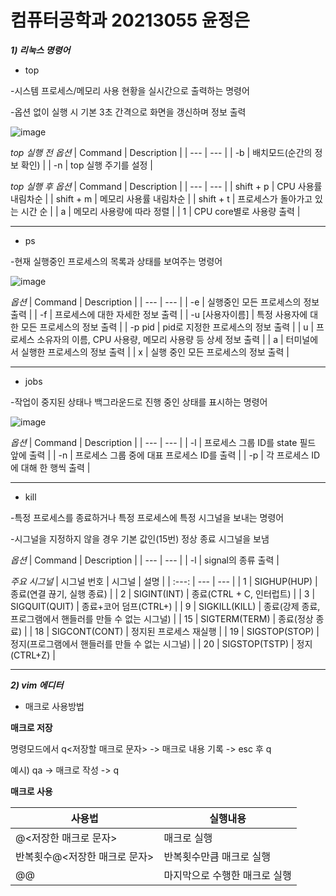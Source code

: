 # 컴퓨터공학과 20213055 윤정은
***1) 리눅스 명령어***

- top

-시스템 프로세스/메모리 사용 현황을 실시간으로 출력하는 명령어

-옵션 없이 실행 시 기본 3초 간격으로 화면을 갱신하며 정보 출력

![image](https://user-images.githubusercontent.com/104592745/171399618-ae2a0ec0-73b7-4433-ab51-49a5f238db47.png)


*top 실행 전 옵션*
| Command | Description |
| --- | --- |
| -b | 배치모드(순간의 정보 확인) |
| -n | top 실행 주기를 설정 |

*top 실행 후 옵션*
| Command | Description |
| --- | --- |
| shift + p | CPU 사용률 내림차순 |
| shift + m | 메모리 사용률 내림차순 |
| shift + t | 프로세스가 돌아가고 있는 시간 순 |
| a | 메모리 사용량에 따라 정렬 |
| 1 | CPU core별로 사용량 출력 |


---

- ps

-현재 실행중인 프로세스의 목록과 상태를 보여주는 명령어

![image](https://user-images.githubusercontent.com/104592745/171399707-dcee84f9-8d3f-4463-90c0-c804d5b83505.png)


*옵션*
| Command | Description |
| --- | --- |
| -e | 실행중인 모든 프로세스의 정보 출력 |
| -f | 프로세스에 대한 자세한 정보 출력 |
| -u [사용자이름] | 특정 사용자에 대한 모든 프로세스의 정보 출력 |
| -p pid | pid로 지정한 프로세스의 정보 출력 |
| u | 프로세스 소유자의 이름, CPU 사용량, 메모리 사용량 등 상세 정보 출력 |
| a | 터미널에서 실행한 프로세스의 정보 출력 |
| x | 실행 중인 모든 프로세스의 정보 출력 |

---

- jobs

-작업이 중지된 상태나 백그라운드로 진행 중인 상태를 표시하는 명령어

![image](https://user-images.githubusercontent.com/104592745/171399924-ce5b28ff-34d1-4c4b-96ce-d23d75ca138a.png)


*옵션*
| Command | Description |
| --- | --- |
| -l | 프로세스 그룹 ID를 state 필드 앞에 출력 |
| -n | 프로세스 그룹 중에 대표 프로세스 ID를 출력 |
| -p | 각 프로세스 ID에 대해 한 행씩 출력 |

---

- kill

-특정 프로세스를 종료하거나 특정 프로세스에 특정 시그널을 보내는 명령어 

-시그널을 지정하지 않을 경우 기본 값인(15번) 정상 종료 시그널을 보냄

*옵션*
| Command | Description |
| --- | --- |
| -l | signal의 종류 출력 |

*주요 시그널*
| 시그널 번호 | 시그널 | 설명 |
| :---: | --- | --- |
| 1 | SIGHUP(HUP) | 종료(연결 끊기, 실행 종료) |
| 2 | SIGINT(INT) | 종료(CTRL + C, 인터럽트) |
| 3 | SIGQUIT(QUIT) | 종료+코어 덤프(CTRL+\) |
| 9 | SIGKILL(KILL) | 종료(강제 종료, 프로그램에서 핸들러를 만들 수 없는 시그널) |
| 15 | SIGTERM(TERM) | 종료(정상 종료) |
| 18 | SIGCONT(CONT) | 정지된 프로세스 재실행 |
| 19 | SIGSTOP(STOP) | 정지(프로그램에서 핸들러를 만들 수 없는 시그널) |
| 20 | SIGSTOP(TSTP) | 정지(CTRL+Z) |

---------

***2) vim 에디터***

- 매크로 사용방법

**매크로 저장**

명령모드에서 q<저장할 매크로 문자>  -> 매크로 내용 기록 -> esc 후 q

예시) qa -> 매크로 작성 -> q


**매크로 사용**

| 사용법 | 실행내용 |
| --- | --- |
| @<저장한 매크로 문자> | 매크로 실행 |
| 반복횟수@<저장한 매크로 문자> | 반복횟수만큼 매크로 실행 |
| @@ | 마지막으로 수행한 매크로 실행 |
